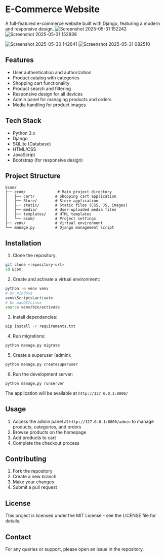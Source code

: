 # E-Commerce Website

A full-featured e-commerce website built with Django, featuring a modern and responsive design.
![Screenshot 2025-05-31 152242](https://github.com/user-attachments/assets/487668f4-e4a9-4e9a-823d-33031aa103a0)
![Screenshot 2025-05-31 152838](https://github.com/user-attachments/assets/dc708dc4-a136-4497-934a-62e3f032b092)

![Screenshot 2025-05-30 142641](https://github.com/user-attachments/assets/284f8b3c-7fe8-4185-8114-be76d7561dbd)
![Screenshot 2025-05-31 082510](https://github.com/user-attachments/assets/9cfb9f7c-3ed6-415f-bb85-bf7f22714363)




## Features

- User authentication and authorization
- Product catalog with categories
- Shopping cart functionality
- Product search and filtering
- Responsive design for all devices
- Admin panel for managing products and orders
- Media handling for product images

## Tech Stack

- Python 3.x
- Django
- SQLite (Database)
- HTML/CSS
- JavaScript
- Bootstrap (for responsive design)

## Project Structure

```
Ecom/
├── ecom/              # Main project directory
│   ├── cart/         # Shopping cart application
│   ├── Store/        # Store application
│   ├── static/       # Static files (CSS, JS, images)
│   ├── media/        # User-uploaded media files
│   ├── templates/    # HTML templates
│   └── ecom/         # Project settings
├── venv/             # Virtual environment
└── manage.py         # Django management script
```

## Installation

1. Clone the repository:
```bash
git clone <repository-url>
cd Ecom
```

2. Create and activate a virtual environment:
```bash
python -m venv venv
# On Windows
venv\Scripts\activate
# On macOS/Linux
source venv/bin/activate
```

3. Install dependencies:
```bash
pip install -r requirements.txt
```

4. Run migrations:
```bash
python manage.py migrate
```

5. Create a superuser (admin):
```bash
python manage.py createsuperuser
```

6. Run the development server:
```bash
python manage.py runserver
```

The application will be available at `http://127.0.0.1:8000/`

## Usage

1. Access the admin panel at `http://127.0.0.1:8000/admin` to manage products, categories, and orders
2. Browse products on the homepage
3. Add products to cart
4. Complete the checkout process

## Contributing

1. Fork the repository
2. Create a new branch
3. Make your changes
4. Submit a pull request

## License

This project is licensed under the MIT License - see the LICENSE file for details.

## Contact

For any queries or support, please open an issue in the repository. 
